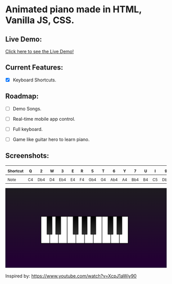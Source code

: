 # Animated piano made in HTML, Vanilla JS, CSS.
 
## Live Demo:
[Click here to see the Live Demo!](https://wiledusc.github.io/piano-player-js/index.html) 


## Current Features:
- [x] Keyboard Shortcuts.


## Roadmap:
- [ ] Demo Songs.
- [ ] Real-time mobile app control.
- [ ] Full keyboard.
- [ ] Game like guitar hero to learn piano.


## Screenshots:

<sub>Shortcut</sub> | <sub> Q</sub> | <sub>2</sub> | <sub>W</sub> | <sub>3</sub> | <sub>E</sub> | <sub>R</sub> | <sub>5</sub> | <sub>T</sub> | <sub>6</sub> | <sub>Y</sub> | <sub>7</sub> | <sub>U</sub> | <sub>I</sub> | <sub>9</sub> | <sub>O</sub> | <sub>0</sub> | <sub>P </sub>
--- | --- | --- | --- | --- | --- | --- | --- | --- | --- | --- | --- | --- | --- | --- | --- | --- | --- 
<sub> Note </sub> | <sub>C4</sub> | <sub>Db4</sub> | <sub>D4</sub> | <sub>Eb4</sub> | <sub>E4</sub> | <sub>F4</sub> | <sub>Gb4</sub> | <sub>G4</sub> | <sub>Ab4</sub> | <sub>A4</sub> | <sub>Bb4</sub> | <sub>B4</sub> | <sub>C5</sub> | <sub>Db5</sub> | <sub>D5</sub> | <sub>Eb5</sub> | <sub>E5 </sub>

![image](./screenshots/screen1.png)

Inspired by:
https://www.youtube.com/watch?v=XcpJ1aWiy90